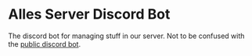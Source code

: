 # Alles Server Discord Bot
The discord bot for managing stuff in our server. Not to be confused with the [public discord bot](https://alles.link/discordbot).